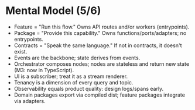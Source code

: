 # Mental Model (5/6)

- Feature = "Run this flow." Owns API routes and/or workers (entrypoints).
- Package = "Provide this capability." Owns functions/ports/adapters; no entrypoints.
- Contracts = "Speak the same language." If not in contracts, it doesn't exist.
- Events are the backbone; state derives from events.
- Orchestrator composes nodes; nodes are stateless and return new state (M3: now in TypeScript).
- UI is a subscriber; treat it as a stream renderer.
- Tenancy is a dimension of every query and topic.
- Observability equals product quality: design logs/spans early.
- Domain packages export via compiled dist; feature packages integrate via adapters.

